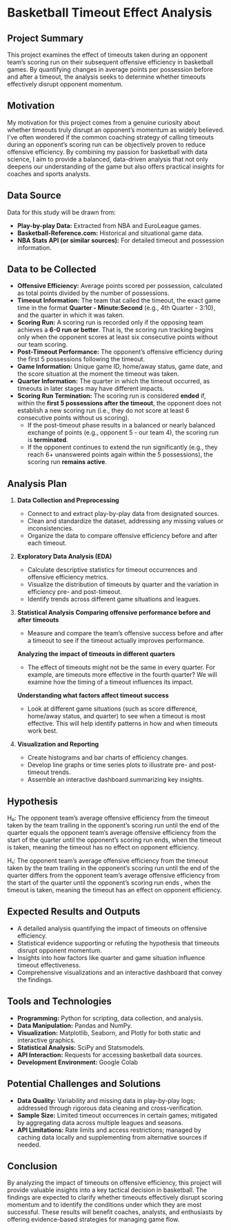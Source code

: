 # Basketball Timeout Effect Analysis

## Project Summary
This project examines the effect of timeouts taken during an opponent team’s scoring run on their subsequent offensive efficiency in basketball games. By quantifying changes in average points per possession before and after a timeout, the analysis seeks to determine whether timeouts effectively disrupt opponent momentum.  

## Motivation
My motivation for this project comes from a genuine curiosity about whether timeouts truly disrupt an opponent’s momentum as widely believed. I've often wondered if the common coaching strategy of calling timeouts during an opponent’s scoring run can be objectively proven to reduce offensive efficiency. By combining my passion for basketball with data science, I aim to provide a balanced, data-driven analysis that not only deepens our understanding of the game but also offers practical insights for coaches and sports analysts.

## Data Source
Data for this study will be drawn from:
- **Play-by-play Data:** Extracted from NBA and EuroLeague games.
- **Basketball-Reference.com:** Historical and situational game data.
- **NBA Stats API (or similar sources):** For detailed timeout and possession information.

## Data to be Collected
- **Offensive Efficiency:** Average points scored per possession, calculated as total points divided by the number of possessions.  
- **Timeout Information:** The team that called the timeout, the exact game time in the format **Quarter - Minute:Second** (e.g., 4th Quarter - 3:10), and the quarter in which it was taken.  
- **Scoring Run:** A scoring run is recorded only if the opposing team achieves a **6-0 run or better**. That is, the scoring run tracking begins only when the opponent scores at least six consecutive points without our team scoring.  
- **Post-Timeout Performance:** The opponent’s offensive efficiency during the first 5 possessions following the timeout.  
- **Game Information:** Unique game ID, home/away status, game date, and the score situation at the moment the timeout was taken.  
- **Quarter Information:** The quarter in which the timeout occurred, as timeouts in later stages may have different impacts.  
- **Scoring Run Termination:** The scoring run is considered **ended** if, within the **first 5 possessions after the timeout**, the opponent does not establish a new scoring run (i.e., they do not score at least 6 consecutive points without us scoring).  
  - If the post-timeout phase results in a balanced or nearly balanced exchange of points (e.g., opponent 5 - our team 4), the scoring run is **terminated**.  
  - If the opponent continues to extend the run significantly (e.g., they reach 6+ unanswered points again within the 5 possessions), the scoring run **remains active**.  

## Analysis Plan
1. **Data Collection and Preprocessing**
   - Connect to and extract play-by-play data from designated sources.
   - Clean and standardize the dataset, addressing any missing values or inconsistencies.
   - Organize the data to compare offensive efficiency before and after each timeout.

2. **Exploratory Data Analysis (EDA)**
   - Calculate descriptive statistics for timeout occurrences and offensive efficiency metrics.
   - Visualize the distribution of timeouts by quarter and the variation in efficiency pre- and post-timeout.
   - Identify trends across different game situations and leagues.

3. **Statistical Analysis**
   **Comparing offensive performance before and after timeouts**  
    - Measure and compare the team’s offensive success before and after a timeout to see if the timeout actually improves performance.
       
    **Analyzing the impact of timeouts in different quarters**  
     - The effect of timeouts might not be the same in every quarter. For example, are timeouts more effective in the fourth quarter? We will examine how the timing of a timeout influences its impact.  
    
     **Understanding what factors affect timeout success**  
      - Look at different game situations (such as score difference, home/away status, and quarter) to see when a timeout is most effective. This will help identify patterns in how and when timeouts work best.  

4. **Visualization and Reporting**
   - Create histograms and bar charts of efficiency changes.
   - Develop line graphs or time series plots to illustrate pre- and post-timeout trends.
   - Assemble an interactive dashboard summarizing key insights.

## Hypothesis
H₀: The opponent team’s average offensive efficiency from the timeout taken by the team trailing in the opponent’s scoring run until the end of the quarter equals the opponent team’s average offensive efficiency from the start of the quarter until the opponent’s scoring run ends, when the timeout is taken, meaning the timeout has no effect on opponent efficiency.

H₁: The opponent team’s average offensive efficiency from the timeout taken by the team trailing in the opponent’s scoring run until the end of the quarter differs from the opponent team’s average offensive efficiency from the start of the quarter until the opponent’s scoring run ends , when the timeout is taken, meaning the timeout has an effect on opponent efficiency.

## Expected Results and Outputs
- A detailed analysis quantifying the impact of timeouts on offensive efficiency.
- Statistical evidence supporting or refuting the hypothesis that timeouts disrupt opponent momentum.
- Insights into how factors like quarter and game situation influence timeout effectiveness.
- Comprehensive visualizations and an interactive dashboard that convey the findings.

## Tools and Technologies
- **Programming:** Python for scripting, data collection, and analysis.
- **Data Manipulation:** Pandas and NumPy.
- **Visualization:** Matplotlib, Seaborn, and Plotly for both static and interactive graphics.
- **Statistical Analysis:** SciPy and Statsmodels.
- **API Interaction:** Requests for accessing basketball data sources.
- **Development Environment:** Google Colab

## Potential Challenges and Solutions
- **Data Quality:** Variability and missing data in play-by-play logs; addressed through rigorous data cleaning and cross-verification.
- **Sample Size:** Limited timeout occurrences in certain games; mitigated by aggregating data across multiple leagues and seasons.
- **API Limitations:** Rate limits and access restrictions; managed by caching data locally and supplementing from alternative sources if needed.

## Conclusion
By analyzing the impact of timeouts on offensive efficiency, this project will provide valuable insights into a key tactical decision in basketball. The findings are expected to clarify whether timeouts effectively disrupt scoring momentum and to identify the conditions under which they are most successful. These results will benefit coaches, analysts, and enthusiasts by offering evidence-based strategies for managing game flow.
